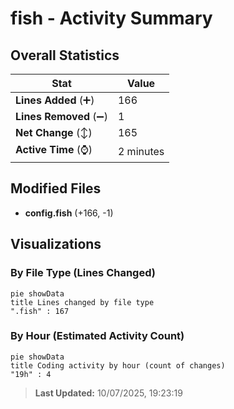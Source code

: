 # fish - Activity Summary 

## Overall Statistics

| Stat                   | Value                                                             |
| ---------------------- | ----------------------------------------------------------------- |
| **Lines Added** (➕)   | 166                                          |
| **Lines Removed** (➖) | 1                                        |
| **Net Change** (↕)    | 165                |
| **Active Time** (⌚)   | 2 minutes |


## Modified Files
- **config.fish** (+166, -1)

## Visualizations

### By File Type (Lines Changed)

```mermaid
pie showData
title Lines changed by file type
".fish" : 167
```

### By Hour (Estimated Activity Count)

```mermaid
pie showData
title Coding activity by hour (count of changes)
"19h" : 4
```


> **Last Updated:** 10/07/2025, 19:23:19